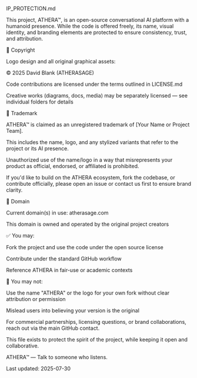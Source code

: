 IP_PROTECTION.md

This project, ATHERA™, is an open-source conversational AI platform with a humanoid presence. While the code is offered freely, its name, visual identity, and branding elements are protected to ensure consistency, trust, and attribution.

🔹 Copyright

Logo design and all original graphical assets:

© 2025 David Blank (ATHERASAGE)

Code contributions are licensed under the terms outlined in LICENSE.md

Creative works (diagrams, docs, media) may be separately licensed — see individual folders for details

🔹 Trademark

ATHERA™ is claimed as an unregistered trademark of [Your Name or Project Team].

This includes the name, logo, and any stylized variants that refer to the project or its AI presence.

Unauthorized use of the name/logo in a way that misrepresents your product as official, endorsed, or affiliated is prohibited.

If you'd like to build on the ATHERA ecosystem, fork the codebase, or contribute officially, please open an issue or contact us first to ensure brand clarity.

🔹 Domain

Current domain(s) in use: atherasage.com

This domain is owned and operated by the original project creators

✅ You may:

Fork the project and use the code under the open source license

Contribute under the standard GitHub workflow

Reference ATHERA in fair-use or academic contexts

🚫 You may not:

Use the name "ATHERA" or the logo for your own fork without clear attribution or permission

Mislead users into believing your version is the original

For commercial partnerships, licensing questions, or brand collaborations, reach out via the main GitHub contact.

This file exists to protect the spirit of the project, while keeping it open and collaborative.

ATHERA™ — Talk to someone who listens.

Last updated: 2025-07-30
